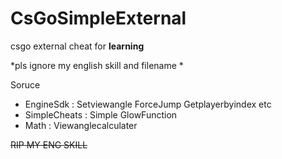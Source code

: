 # CsGoSimpleExternal
csgo external cheat for __learning__

*pls ignore my english skill and filename *

Soruce
  - EngineSdk     : Setviewangle ForceJump Getplayerbyindex etc 
  - SimpleCheats  : Simple GlowFunction
  - Math          : Viewanglecalculater 
  
~~RIP MY ENG SKILL~~ 
